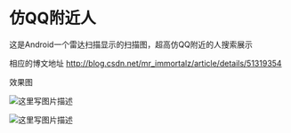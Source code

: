 # 仿QQ附近人
这是Android一个雷达扫描显示的扫描图，超高仿QQ附近的人搜索展示

相应的博文地址 http://blog.csdn.net/mr_immortalz/article/details/51319354

效果图

![这里写图片描述](http://img.blog.csdn.net/20160505001804763)

![这里写图片描述](http://img.blog.csdn.net/20160505002654525)
